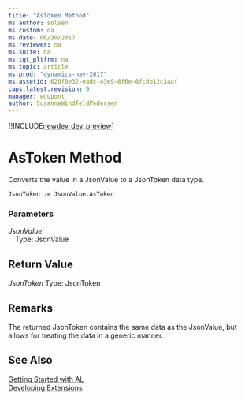 ```yaml
---
title: "AsToken Method"
ms.author: solsen
ms.custom: na
ms.date: 06/30/2017
ms.reviewer: na
ms.suite: na
ms.tgt_pltfrm: na
ms.topic: article
ms.prod: "dynamics-nav-2017"
ms.assetid: 620f0e32-eadc-43e9-8f6e-8fc0b12c3aaf
caps.latest.revision: 9
manager: edupont
author: SusanneWindfeldPedersen
---
```


[!INCLUDE[newdev_dev_preview](../includes/newdev_dev_preview.md)]

# AsToken Method
Converts the value in a JsonValue to a JsonToken data type.

```
JsonToken := JsonValue.AsToken
```

### Parameters
*JsonValue*  
&emsp;Type: JsonValue

## Return Value
*JsonToken*
Type: JsonToken

## Remarks
The returned JsonToken contains the same data as the JsonValue, but allows for treating the data in a generic manner.

## See Also
[Getting Started with AL](../devenv-get-started.md)  
[Developing Extensions](../devenv-dev-overview.md)

